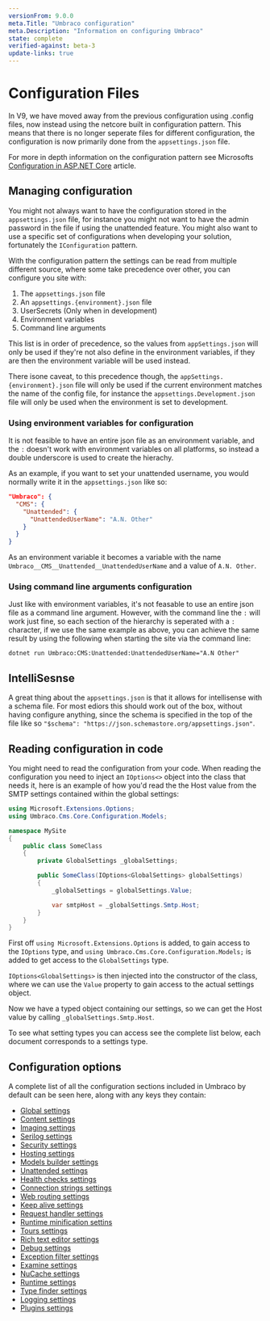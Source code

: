 ```yaml
---
versionFrom: 9.0.0
meta.Title: "Umbraco configuration"
meta.Description: "Information on configuring Umbraco"
state: complete
verified-against: beta-3
update-links: true
---
```


# Configuration Files

In V9, we have moved away from the previous configuration using .config files, now instead using the netcore built in configuration pattern. This means that there is no longer seperate files for different configuration, the configuration is now primarily done from the `appsettings.json` file.

For more in depth information on the configuration pattern see Microsofts [Configuration in ASP.NET Core](https://docs.microsoft.com/en-us/aspnet/core/fundamentals/configuration/?view=aspnetcore-5.0) article.

## Managing configuration

You might not always want to have the configuration stored in the `appsettings.json` file, for instance you might not want to have the admin password in the file if using the unattended feature. You might also want to use a specific set of configurations when developing your solution, fortunately the `IConfiguration` pattern.

With the configuration pattern the settings can be read from multiple different source, where some take precedence over other, you can configure you site with: 

1. The `appsettings.json` file
2. An `appsettings.{environment}.json` file
3. UserSecrets (Only when in development)
4. Environment variables
5. Command line arguments

This list is in order of precedence, so the values from `appSettings.json` will only be used if they're not also define in the environment variables, if they are then the environment variable will be used instead.

There isone caveat, to this precedence though, the `appSettings.{environment}.json` file will only be used if the current environment matches the name of the config file, for instance the `appsettings.Development.json` file will only be used when the environment is set to development.

### Using environment variables for configuration

It is not feasible to have an entire json file as an environment variable, and the `:` doesn't work with environment variables on all platforms, so instead a double underscore is used to create the hierachy.

As an example, if you want to set your unattended username, you would normally write it in the `appsettings.json` like so: 

```json
"Umbraco": {
  "CMS": {
    "Unattended": {
      "UnattendedUserName": "A.N. Other"
    }
  }
}
```

As an environment variable it becomes a variable with the name `Umbraco__CMS__Unattended__UnattendedUserName` and a value of `A.N. Other`.

### Using command line arguments configuration

Just like with environment variables, it's not feasable to use an entire json file as a command line argument. However, with the command line the `:` will work just fine, so each section of the hierarchy is seperated with a `:` character, if we use the same example as above, you can achieve the same result by using the following when starting the site via the command line:

`dotnet run Umbraco:CMS:Unattended:UnattendedUserName="A.N Other"`


## IntelliSesnse

A great thing about the `appsettings.json` is that it allows for intellisense with a schema file. For most ediors this should work out of the box, without having configure anything, since the schema is specified in the top of the file like so `"$schema": "https://json.schemastore.org/appsettings.json"`.

## Reading configuration in code

You might need to read the configuration from your code. When reading the configuration you need to inject an `IOptions<>` object into the class that needs it, here is an example of how you'd read the the Host value from the SMTP settings contained within the global settings: 

```C#
using Microsoft.Extensions.Options;
using Umbraco.Cms.Core.Configuration.Models;

namespace MySite
{
    public class SomeClass
    {
        private GlobalSettings _globalSettings;

        public SomeClass(IOptions<GlobalSettings> globalSettings)
        {
            _globalSettings = globalSettings.Value;

            var smtpHost = _globalSettings.Smtp.Host;
        }
    }
}
```

First off `using Microsoft.Extensions.Options` is added, to gain access to the `IOptions` type, and `using Umbraco.Cms.Core.Configuration.Models;` is added to get access to the `GlobalSettings` type.

`IOptions<GlobalSettings>` is then injected into the constructor of the class, where we can use the `Value` property to gain access to the actual settings object.

Now we have a typed object containing our settings, so we can get the Host value by calling `_globalSettings.Smtp.Host`.

To see what setting types you can access see the complete list below, each document corresponds to a settings type.

## Configuration options

A complete list of all the configuration sections included in Umbraco by default can be seen here, along with any keys they contain:

* [Global settings](GlobalSettings/index-v9.md)
* [Content settings](ContentSettings/index-v9.md)
* [Imaging settings](ImagingSettings/index-v9.md)
* [Serilog settings](Serilog/index-v9.md)
* [Security settings](SecuritySettings/index-v9.md)
* [Hosting settings](HostingSettings/index-v9.md)
* [Models builder settings](ModelsBuilderSettings/index-v9.md)
* [Unattended settings](UnattendedSettings/index-v9.md)
* [Health checks settings](HealthChecks/index-v9.md)
* [Connection strings settings](ConnectionStringsSettings/index-v9.md)
* [Web routing settings](WebRoutingSettings/index-v9.md)
* [Keep alive settings](KeepAliveSettings/index-v9.md)
* [Request handler settings](RequestHandlerSettings/index-v9.md)
* [Runtime minification settins](RuntimeMinificationSettings/index-v9.md)
* [Tours settings](ToursSettings/index-v9.md)
* [Rich text editor settings](RichTextEditorSettings/index-v9.md)
* [Debug settings](DebugSettings/index-v9.md)
* [Exception filter settings](ExceptionFilterSettings/index-v9.md)
* [Examine settings](ExamineSettings/index-v9.md)
* [NuCache settings](NuCacheSettings/index-v9.md)
* [Runtime settings](RuntimeSettings/index-v9.md)
* [Type finder settings](TypeFinderSettings/index-v9.md)
* [Logging settings](LoggingSettings/index-v9.md)
* [Plugins settings](PluginsSettings/index-v9.md)
